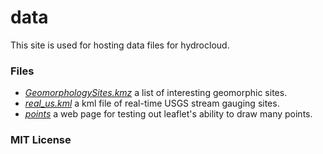 # data

This site is used for hosting data files for hydrocloud.

### Files

- [*GeomorphologySites.kmz*](https://mroberge.github.io/data/GeomorphologySites.kmz) a list of interesting geomorphic sites.
- [*real_us.kml*](https://mroberge.github.io/data/real_us.kml) a kml file of real-time USGS stream gauging sites.
- [*points*](https://mroberge.github.io/data/points.html) a web page for testing out leaflet's ability to draw many points.

### MIT License
